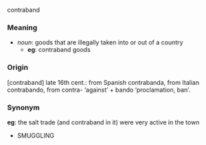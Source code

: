 contraband
### Meaning
+ _noun_: goods that are illegally taken into or out of a country
	+ __eg__: contraband goods

### Origin

[contraband] late 16th cent.: from Spanish contrabanda, from Italian contrabando, from contra- ‘against’ + bando ‘proclamation, ban’.

### Synonym

__eg__: the salt trade (and contraband in it) were very active in the town

+ SMUGGLING


